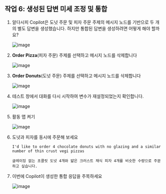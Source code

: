 ## 작업 6: 생성된 답변 미세 조정 및 통합

1. 알다시피 Copilot은 도넛 주문 및 피자 주문 주제의 메시지 노드를 기반으로 두 개의 별도 답변을 생성했습니다. 하지만 통합된 답변을 생성하려면 어떻게 해야 할까요?

   ![image](https://github.com/user-attachments/assets/422de4a5-a2e9-4bd7-a86d-4fdda64ebff3)

2. **Order Pizza**(피자 주문) 주제를 선택하고 메시지 노드를 삭제합니다

   ![image](https://github.com/user-attachments/assets/c5cc4d04-b991-49b6-8737-8e23fc1c8aa7)


3. **Order Donuts**(도넛 주문) 주제를 선택하고 메시지 노드를 삭제합니다

   ![image](https://github.com/user-attachments/assets/72b050df-0e87-4a0f-853b-9824fcc9c80b)


4. 테스트 창에서 대화를 다시 시작하여 변수가 재설정되었는지 확인합니다.

   ![image](https://github.com/user-attachments/assets/7a0346af-dd0f-4931-adef-417b99591c51)

5. 활동 맵 켜기

   ![image](https://github.com/user-attachments/assets/73d3d7eb-a3d0-4004-bdec-b4a6c1884cd2)


6. 도넛과 피자를 동시에 주문해 보세요

   ```
   I'd like to order 4 chocolate donuts with no glazing and a similar number of thin crust vegi pizzas
   ```
   ```
   글레이징 없는 초콜릿 도넛 4개와 얇은 크러스트 채식 피자 4개를 비슷한 수량으로 주문하고 싶습니다.
   ```

7. 이번에 Copilot이 생성한 통합 응답을 주목하세요

   ![image](https://github.com/user-attachments/assets/2a7a2eca-a5ec-4952-8603-5182ae3a8ff1)



